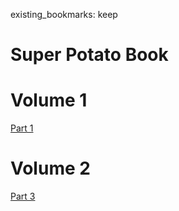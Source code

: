 existing_bookmarks: keep
# Super Potato Book

# Volume 1

[Part 1](1.pdf)

# Volume 2

[Part 3](2.pdf)
